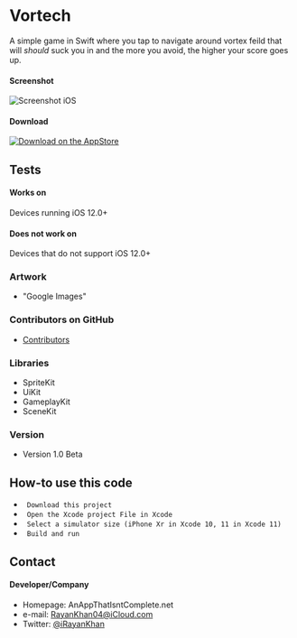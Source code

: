 # Vortech

A simple game in Swift where you tap to navigate around vortex feild that will *should* suck you in and the more you avoid, the higher your score goes up.

#### Screenshot

![Screenshot iOS](http://url/screenshot-appname-ios.png "screenshot iOS")

#### Download
[![Download on the AppStore](https://raw.github.com/repat/README-template/master/appstore.png)](https://itunes.apple.com/app/id123456)

## Tests
#### Works on
Devices running iOS 12.0+

#### Does not work on
Devices that do not support iOS 12.0+


### Artwork
* "Google Images"

### Contributors on GitHub
* [Contributors](https://github.com/iRayanKhan/Swift-Game/blob/master/.github/Contributors.md)

### Libraries
* SpriteKit
* UiKit
* GameplayKit
* SceneKit

### Version 
* Version 1.0 Beta

## How-to use this code
* ``` Download this project```
* ``` Open the Xcode project File in Xcode```
* ``` Select a simulator size (iPhone Xr in Xcode 10, 11 in Xcode 11)```
* ``` Build and run```

## Contact
#### Developer/Company
* Homepage: AnAppThatIsntComplete.net
* e-mail: RayanKhan04@iCloud.com
* Twitter: [@iRayanKhan](https://twitter.com/iRayanKhan "iRayankhan on twitter")


